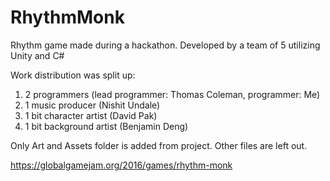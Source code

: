# RhythmMonk
Rhythm game made during a hackathon. Developed by a team of 5 utilizing Unity and C#

Work distribution was split up:
1. 2 programmers (lead programmer: Thomas Coleman, programmer: Me)
2. 1 music producer (Nishit Undale)
3. 1 bit character artist (David Pak)
4. 1 bit background artist (Benjamin Deng)

Only Art and Assets folder is added from project. Other files are left out.

https://globalgamejam.org/2016/games/rhythm-monk




